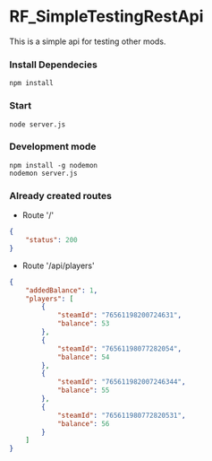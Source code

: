 # RF_SimpleTestingRestApi

This is a simple api for testing other mods. 


### Install Dependecies
```
npm install
```

### Start
```
node server.js
```


### Development mode
```
npm install -g nodemon
nodemon server.js
```


### Already created routes

- Route '/' 
```json
{
	"status": 200
}
```

- Route '/api/players'
```json
{
	"addedBalance": 1,
	"players": [
		{
			"steamId": "76561198200724631",
			"balance": 53
		},
		{
			"steamId": "76561198077282054",
			"balance": 54
		},
		{
			"steamId": "765611982007246344",
			"balance": 55
		},
		{
			"steamId": "765611980772820531",
			"balance": 56
		}
	]
}
```
